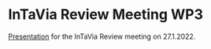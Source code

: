 # InTaVia Review Meeting WP3

[Presentation](https://sennierer.github.io/intavia-review-meeting-2022/) for the InTaVia Review meeting on 27.1.2022.